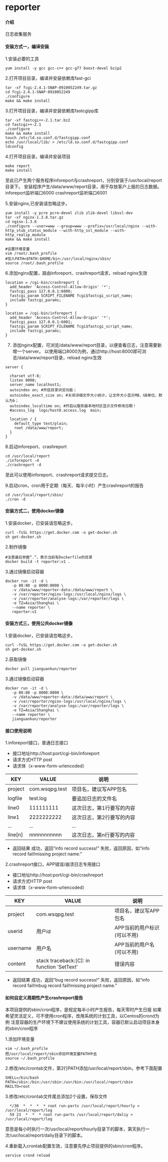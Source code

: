 # reporter

#### 介绍
日志收集服务


#### 安装方式一，编译安装

1.安装必要的工具

```
yum install -y gcc gcc-c++ gcc-g77 boost-devel bzip2
```

2.打开项目目录，编译并安装依赖库fast-gci

```
tar -xf fcgi-2.4.1-SNAP-0910052249.tar.gz
cd fcgi-2.4.1-SNAP-0910052249
./configure
make && make install
```

3.打开项目目录，编译并安装依赖库fastcgipp库

```
tar -xf fastcgi++-2.1.tar.bz2
cd fastcgi++-2.1
./configure
make && make install
touch /etc/ld.so.conf.d/fastcgipp.conf
echo /usr/local/lib/ > /etc/ld.so.conf.d/fastcgipp.conf
ldconfig
```

4.打开项目目录，编译并安装项目

```
make report
make install
```

至此已产生两个服务程序inforeport与crashreport，分别安装于/usr/local/report目录下。
安装程序产生/data/www/report目录，用于存放客户上报的日志数据。
inforeport监听端口6000
crashreport监听端口6001

5.安装nginx,已安装请忽略这步。

```
yum install -y pcre pcre-devel zlib zlib-devel libssl-dev
tar -xf nginx-1.3.8.tar.gz
cd nginx-1.3.8
./configure --user=www --group=www --prefix=/usr/local/nginx --with-http_stub_status_module --with-http_ssl_module --with-http_realip_module
make && make install

#设置环境变量
vim /root/.bash_profile
#加入PATH=$PATH:$HOME/bin:/usr/local/nginx/sbin/
source /root/.bash_profile
```

6.添加nginx配置，路由inforeport、crashreport请求，reload nginx生效

```
location = /cgi-bin/crashreport {
  add_header 'Access-Control-Allow-Origin' '*';
  fastcgi_pass 127.0.0.1:6000;
  fastcgi_param SCRIPT_FILENAME fcgi$fastcgi_script_name;
  include fastcgi_params;
}

location = /cgi-bin/inforeport {
  add_header 'Access-Control-Allow-Origin' '*';
  fastcgi_pass 127.0.0.1:6001;
  fastcgi_param SCRIPT_FILENAME fcgi$fastcgi_script_name;
  include fastcgi_params;
}
```

7. 添加nginx配置，可浏览/data/www/report目录，以便查看日志，注意需要新增一个server。
以使用端口8000为例，通过http://host:8000即可浏览/data/www/report目录，reload nginx生效

```
server {

  charset utf-8;
  listen 8000;
  server_name localhost1;
  autoindex on; #开启目录浏览功能；
  autoindex_exact_size on; #关闭详细文件大小统计，让文件大小显示MB，GB单位，默认为b；
  autoindex_localtime on; #开启以服务器本地时区显示文件修改日期！
  #access_log  logs/host0.access.log  main;

  location / {
    default_type text/plain;
    root /data/www/report;
  }
}
```

8.启动inforeport、crashreport

```
cd /usr/local/report
./inforeport -d
./crashreport -d
```
至此可以使用inforeport、crashreport请求提交日志。

9.启动cron，cron用于定期（每天、每半小时）产生crashreport的报告
```
cd /usr/local/report/sbin/
./cron -d
```

#### 安装方式二，使用docker镜像

1.安装docker，已安装请忽略这步。

```
curl -fsSL https://get.docker.com -o get-docker.sh
sh get-docker.sh
```

2.制作镜像

```
#注意最后参数“.”，表示当前有Dockerfile的目录
docker build -t reporter:v1 .
```

3.通过镜像启动容器

```
docker run -it -d \
   -p 80:80 -p 8000:8000 \
   -v /data/www/reporter-data:/data/www/report \
   -v /var/reporter/nginx-logs:/usr/local/nginx/logs \
   -v /var/reporter/analyse-logs:/var/reporter/logs \
   -e TZ=Asia/Shanghai \
   --name reporter \
   reporter:v1
```

#### 安装方式三，使用公共docker镜像

1.安装docker，已安装请忽略这步。

```
curl -fsSL https://get.docker.com -o get-docker.sh
sh get-docker.sh
```

2.获取镜像

```
docker pull jianguankun/reporter
```

3.通过镜像启动容器

```
docker run -it -d \
   -p 80:80 -p 8000:8000 \
   -v /data/www/reporter-data:/data/www/report \
   -v /var/reporter/nginx-logs:/usr/local/nginx/logs \
   -v /var/reporter/analyse-logs:/var/reporter/logs \
   -e TZ=Asia/Shanghai \
   --name reporter \
   jianguankun/reporter
```

#### 接口使用说明

1.inforeport接口，普通日志接口
- 接口地址http://host:port/cgi-bin/inforeport
- 请求方式HTTP post
- 请求体（x-www-form-urlencoded）

| KEY     | VALUE          | 说明            |
|---------|----------------|---------------|
| project | com.wsqpg.test | 项目名，建议写APP包名  |
| logfile | test.log       | 要追加日志的文件名     |
| line0   | 111111111      | 这次日志，第1行要写的内容 |
| line1   | 2222222222     | 这次日志，第2行要写的内容 |
| ...   | ...     | ... |
| line[n]   | nnnnnnnnnnn     | 这次日志，第n行要写的内容 |

- 返回结果
成功，返回“info record success!”
失败，返回原因，如“info record fail!missing project name.”

2.crashreport接口，APP错误/崩溃日志专用接口
- 接口地址http://host:port/cgi-bin/crashreport
- 请求方式HTTP post
- 请求体（x-www-form-urlencoded）

| KEY     | VALUE          | 说明            |
|---------|----------------|---------------|
| project | com.wsqpg.test | 项目名，建议写APP包名  |
| userid| 用户id       | APP当前的用户标识(可以不用)     |
| username| 用户名| APP当前的用户名(可以不用) |
| content| stack traceback:[C]: in function 'SetText'     | 错误内容 |

- 返回结果
成功，返回“bug record success!”
失败，返回原因，如“info record fail!mbug record fail!missing project name.”

#### 如何自定义周期性产生crashreport报告

本项目提供的sbin/cron程序，是规定每半小时产生报告，每天零时产生日报
如果希望灵活定义，可不使用cron程序，改用系统的计划工具，以Centos的crond为例
注意容器的生产环境下不建议使用系统的计划工具，容器已默认启动项目本身的sbin/cron程序

1.添加环境变量
```
vim ~/.bash_profile
把/usr/local/report/sbin添加环境变量PATH中去
source ~/.bash_profile
```
2.修改/etc/crontab文件，第2行PATH添加/usr/local/report/sbin，参考下面配置

```
SHELL=/bin/bash
PATH=/sbin:/bin:/usr/sbin:/usr/bin:/usr/local/report/sbin
MAILTO=root
```

3.修改/etc/crontab文件尾总添加2个设置，保存文件

```
  */30  *  *  *  * root run-parts /usr/local/report/hourly > /usr/local/report/log
  59 23  *  *  * root run-parts /usr/local/report/daliy > /usr/local/report/log
```
意思是每小时执行一次/usr/local/report/hourly目录下的脚本，第天执行一次/usr/local/report/daliy目录下的脚本。

4.重新载入crontab配置生效，注意要先停止项目提供的sbin/cron程序。

```
service crond reload
```

